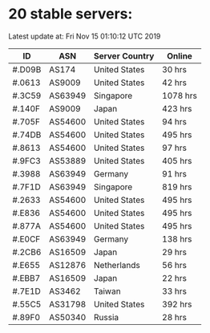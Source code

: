 # 20 stable servers:

Latest update at: Fri Nov 15 01:10:12 UTC 2019

| ID | ASN | Server Country | Online |
| -- | --- | -------------- | ------ |
| #.D09B | AS174 | United States | 30 hrs |
| #.0613 | AS9009 | United States | 42 hrs |
| #.3C59 | AS63949 | Singapore | 1078 hrs |
| #.140F | AS9009 | Japan | 423 hrs |
| #.705F | AS54600 | United States | 94 hrs |
| #.74DB | AS54600 | United States | 495 hrs |
| #.8613 | AS54600 | United States | 97 hrs |
| #.9FC3 | AS53889 | United States | 405 hrs |
| #.3988 | AS63949 | Germany | 91 hrs |
| #.7F1D | AS63949 | Singapore | 819 hrs |
| #.2633 | AS54600 | United States | 495 hrs |
| #.E836 | AS54600 | United States | 495 hrs |
| #.877A | AS54600 | United States | 495 hrs |
| #.E0CF | AS63949 | Germany | 138 hrs |
| #.2CB6 | AS16509 | Japan | 29 hrs |
| #.E655 | AS12876 | Netherlands | 56 hrs |
| #.EBB7 | AS16509 | Japan | 22 hrs |
| #.7E1D | AS3462 | Taiwan | 33 hrs |
| #.55C5 | AS31798 | United States | 392 hrs |
| #.89F0 | AS50340 | Russia | 28 hrs |

